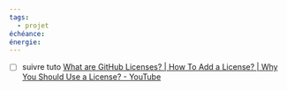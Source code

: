 ```yaml
---
tags:
  - projet
échéance:
énergie:
---
```

- [ ] suivre tuto [What are GitHub Licenses? | How To Add a License? | Why You Should Use a License? - YouTube](https://youtu.be/ndORMSnb2nw?t=157&si=8vQqUAM3lm5U4Ycn)